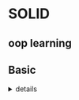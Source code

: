 # SOLID
## oop learning
## Basic
<details><summary> <a color = 'green'>details</a> </summary>

### **Class**
```python
class Employee: #// this is a class
    pass
```

### **Class attribute**
```python
class Employee: #// this is a class
    company_name = 'BST' #// this is class attribute

emp1 = Employee()   #// this is an object
emp2 = Employee()   #// this is an object

print(emp1.company_name)
print(emp2.company_name)
```
> output
```
  'BST'
  'BST'
```

### **Instance attribute**
```python
class Employee: #// this is a class
    company_name = 'BST' #// this is class attribute

emp1 = Employee()   #// this is an object
emp2 = Employee()   #// this is an object

emp1.name = 'rick'  #// this is a instance attribute

print(emp1.company_name)
print(emp2.company_name)
   
print(emp1.name)   
print(emp2.name) 
```
There is a one instace attribute so it will throw an attribute for emp2.name which is not exist !
> output
```
BST
BST
rick
Traceback (most recent call last):
  File "/_path_/SOLID/file_name.py", line 13, in <module>
    print(emp2.name)   
AttributeError: 'Employee' object has no attribute 'name'
```
</details>


